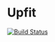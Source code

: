 Upfit
========================

[![Build Status](https://travis-ci.org/bpaulin/upfit.png?branch=stages-management)](https://travis-ci.org/bpaulin/upfit/branches)
